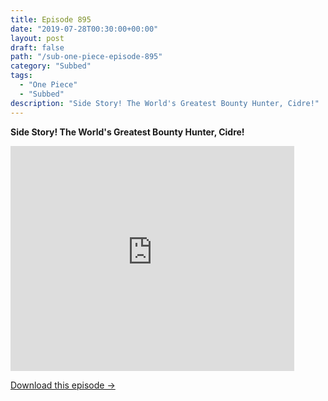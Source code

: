 ```yaml
---
title: Episode 895
date: "2019-07-28T00:30:00+00:00"
layout: post
draft: false
path: "/sub-one-piece-episode-895"
category: "Subbed"
tags:
  - "One Piece"
  - "Subbed"
description: "Side Story! The World's Greatest Bounty Hunter, Cidre!"
---
```


**Side Story! The World's Greatest Bounty Hunter, Cidre!**

<iframe width="640" height="360" src="https://www.rapidvideo.com/e/G5ZQ947PGH" frameborder="0" marginwidth=0 marginheight=0 scrolling=no allowfullscreen style="max-width:90%;"></iframe>

<a href="http://ouo.io/qs/eCodkFEQ?s=https://www.rapidvideo.com/d/G5ZQ947PGH" class="styled_a">Download this episode →</a>

